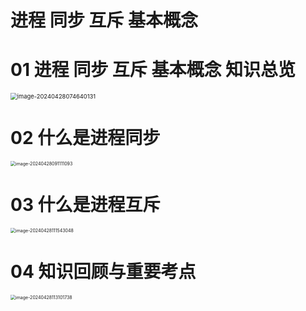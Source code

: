 # 进程 同步 互斥 基本概念



# 01 进程 同步 互斥 基本概念 知识总览

<img src="https://cvp.oss-cn-shanghai.aliyuncs.com/picgo/202404280746219.png" alt="image-20240428074640131" style="zoom: 67%;" />



# 02 什么是进程同步

<img src="https://cvp.oss-cn-shanghai.aliyuncs.com/picgo/202404280911378.png" alt="image-20240428091111093" style="zoom: 50%;" />



# 03 什么是进程互斥

<img src="https://cvp.oss-cn-shanghai.aliyuncs.com/picgo/202404281115646.png" alt="image-20240428111543048" style="zoom:50%;" />



# 04 知识回顾与重要考点

<img src="https://cvp.oss-cn-shanghai.aliyuncs.com/picgo/202404281131976.png" alt="image-20240428113101738" style="zoom:50%;" />